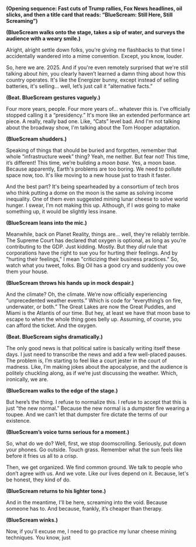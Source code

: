 **(Opening sequence: Fast cuts of Trump rallies, Fox News headlines, oil slicks, and then a title card that reads: “BlueScream: Still Here, Still Screaming”)**

**(BlueScream walks onto the stage, takes a sip of water, and surveys the audience with a weary smile.)**

Alright, alright settle down folks, you’re giving me flashbacks to that time I accidentally wandered into a mime convention. Except, you know, louder.

So, here we are. 2025. And if you're even remotely surprised that we're still talking about *him*, you clearly haven’t learned a damn thing about how this country operates. It's like the Energizer bunny, except instead of selling batteries, it's selling… well, let’s just call it “alternative facts.”

**(Beat. BlueScream gestures vaguely.)**

Four more years, people. Four more years of… whatever *this* is. I’ve officially stopped calling it a “presidency.” It's more like an extended performance art piece. A really, really bad one. Like, “Cats” level bad. And I'm not talking about the broadway show, I'm talking about the Tom Hooper adaptation.

**(BlueScream shudders.)**

Speaking of things that should be buried and forgotten, remember that whole “infrastructure week” thing? Yeah, me neither. But fear not! This time, it’s different! This time, we’re building a *moon base*. Yes, a moon base. Because apparently, Earth's problems are too boring. We need to pollute space now, too. It's like moving to a new house just to trash it faster.

And the best part? It's being spearheaded by a consortium of tech bros who think putting a dome on the moon is the same as solving income inequality. One of them even suggested mining lunar cheese to solve world hunger. I swear, I'm not making this up. Although, if I *was* going to make something up, it would be slightly less insane.

**(BlueScream leans into the mic.)**

Meanwhile, back on Planet Reality, things are… well, they're reliably terrible. The Supreme Court has declared that oxygen is optional, as long as you’re contributing to the GDP. Just kidding. Mostly. But they *did* rule that corporations have the right to sue you for hurting their feelings. And by "hurting their feelings," I mean "criticizing their business practices." So, watch what you tweet, folks. Big Oil has a good cry and suddenly you owe them your house.

**(BlueScream throws his hands up in mock despair.)**

And the climate? Oh, the climate. We’re now officially experiencing “unprecedented weather events.” Which is code for “everything’s on fire, underwater, or both.” The Great Lakes are now the Great Puddles, and Miami is the Atlantis of our time. But hey, at least we have that moon base to escape to when the whole thing goes belly up. Assuming, of course, you can afford the ticket. And the oxygen.

**(Beat. BlueScream sighs dramatically.)**

The only good news is that political satire is basically writing itself these days. I just need to transcribe the news and add a few well-placed pauses. The problem is, I’m starting to feel like a court jester in the court of madness. Like, I’m making jokes about the apocalypse, and the audience is politely chuckling along, as if we’re just discussing the weather. Which, ironically, we are.

**(BlueScream walks to the edge of the stage.)**

But here’s the thing. I refuse to normalize this. I refuse to accept that this is just “the new normal.” Because the new normal is a dumpster fire wearing a toupee. And we can’t let that dumpster fire dictate the terms of our existence.

**(BlueScream’s voice turns serious for a moment.)**

So, what do we do? Well, first, we stop doomscrolling. Seriously, put down your phones. Go outside. Touch grass. Remember what the sun feels like before it fries us all to a crisp.

Then, we get organized. We find common ground. We talk to people who don’t agree with us. And we vote. Like our lives depend on it. Because, let's be honest, they kind of do.

**(BlueScream returns to his lighter tone.)**

And in the meantime, I'll be here, screaming into the void. Because someone has to. And because, frankly, it’s cheaper than therapy.

**(BlueScream winks.)**

Now, if you'll excuse me, I need to go practice my lunar cheese mining techniques. You know, just